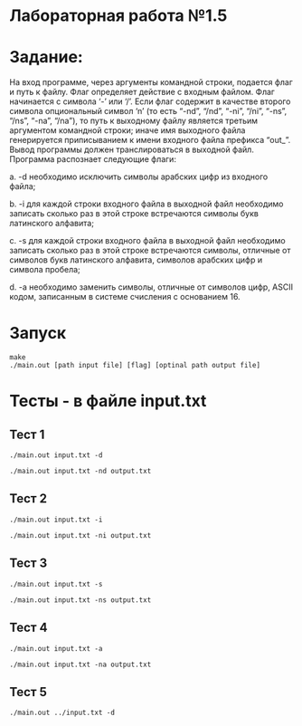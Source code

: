 # Лабораторная работа №1.5

# Задание:
На вход программе, через аргументы командной строки, подается флаг и путь к
файлу. Флаг определяет действие с входным файлом. Флаг начинается с символа
‘-’ или ‘/’. Если флаг содержит в качестве второго символа опциональный символ
‘n’ (то есть “-nd”, “/nd”, “-ni”, “/ni”, “-ns”, “/ns”, “-na”, “/na”), то путь к выходному
файлу является третьим аргументом командной строки; иначе имя выходного
файла генерируется приписыванием к имени входного файла префикса “out_”.
Вывод программы должен транслироваться в выходной файл. Программа
распознает следующие флаги:

a. -d необходимо исключить символы арабских цифр из входного файла;

b. -i для каждой строки входного файла в выходной файл необходимо записать
сколько раз в этой строке встречаются символы букв латинского алфавита;

c. -s для каждой строки входного файла в выходной файл необходимо
записать сколько раз в этой строке встречаются символы, отличные от
символов букв латинского алфавита, символов арабских цифр и символа
пробела;

d. -a необходимо заменить символы, отличные от символов цифр, ASCII кодом,
записанным в системе счисления с основанием 16.

# Запуск 
```
make
./main.out [path input file] [flag] [optinal path output file]
```

# Тесты - в файле input.txt

## Тест 1
```
./main.out input.txt -d
```

```
./main.out input.txt -nd output.txt
```

## Тест 2
```
./main.out input.txt -i
```

```
./main.out input.txt -ni output.txt
```

## Тест 3
```
./main.out input.txt -s
```

```
./main.out input.txt -ns output.txt
```


## Тест 4
```
./main.out input.txt -a
```

```
./main.out input.txt -na output.txt
```

## Тест 5
```
./main.out ../input.txt -d
```





